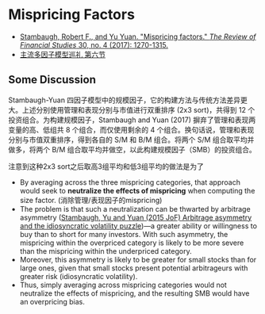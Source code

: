 # Mispricing Factors

- [Stambaugh, Robert F., and Yu Yuan. "Mispricing factors." *The Review of Financial Studies* 30, no. 4 (2017): 1270-1315.](https://academic.oup.com/rfs/article/30/4/1270/2965095)
- [主流多因子模型巡礼 第六节](https://zhuanlan.zhihu.com/p/211070896)

## Some Discussion

Stambaugh-Yuan 四因子模型中的规模因子，它的构建方法与传统方法差异更大。上述分别使用管理和表现分别与市值进行双重排序 (2x3 sort)，共得到 12 个投资组合。为构建规模因子，Stambaugh and Yuan (2017) 摒弃了管理和表现两变量的高、低组共 8 个组合，而仅使用剩余的 4 个组合。换句话说，管理和表现分别与市值双重排序，得到各自的 S/M 和 B/M 组合。将两个 S/M 组合取平均并做多，将两个 B/M 组合取平均并做空，以此构建规模因子（SMB）的投资组合。

注意到这种2x3 sort之后取高3组平均和低3组平均的做法是为了

- By averaging across the three mispricing categories, that approach would seek to **neutralize the effects of mispricing** when computing the size factor.  (消除管理/表现因子的mispricing)
- The problem is that such a neutralization can be thwarted by arbitrage asymmetry ([Stambaugh, Yu and Yuan (2015 JoF) Arbitrage asymmetry and the idiosyncratic volatility puzzle](https://onlinelibrary.wiley.com/doi/abs/10.1111/jofi.12286))—a greater ability or willingness to buy than to short for many investors. With such asymmetry, the mispricing within the overpriced category is likely to be more severe than the mispricing within the underpriced category.
- Moreover, this asymmetry is likely to be greater for small stocks than for large ones, given that small stocks present potential arbitrageurs with greater risk (idiosyncratic volatility). 
- Thus, simply averaging across mispricing categories would not neutralize the effects of mispricing, and the resulting SMB would have an overpricing bias.